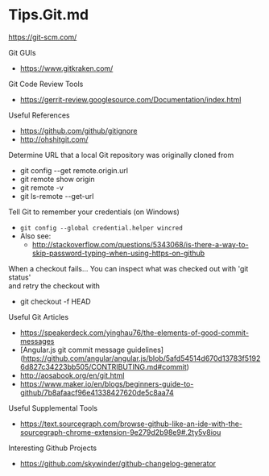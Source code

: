 Tips.Git.md
=========
 
  
https://git-scm.com/ 

Git GUIs
* https://www.gitkraken.com/


Git Code Review Tools
* https://gerrit-review.googlesource.com/Documentation/index.html


Useful References
* https://github.com/github/gitignore
* http://ohshitgit.com/


Determine URL that a local Git repository was originally cloned from
* git config --get remote.origin.url
* git remote show origin
* git remote -v
* git ls-remote --get-url 


Tell Git to remember your credentials (on Windows)
* ```git config --global credential.helper wincred```
* Also see:
	* http://stackoverflow.com/questions/5343068/is-there-a-way-to-skip-password-typing-when-using-https-on-github


When a checkout fails...
You can inspect what was checked out with 'git status'  
and retry the checkout with 
* git checkout -f HEAD




Useful Git Articles
* https://speakerdeck.com/yinghau76/the-elements-of-good-commit-messages
* [Angular.js git commit message guidelines] (https://github.com/angular/angular.js/blob/5afd54514d670d13783f51926d827c34223bb505/CONTRIBUTING.md#commit)
* http://aosabook.org/en/git.html
* https://www.maker.io/en/blogs/beginners-guide-to-github/7b8afaacf96e41338427620de5c8aa74


Useful Supplemental Tools
* https://text.sourcegraph.com/browse-github-like-an-ide-with-the-sourcegraph-chrome-extension-9e279d2b98e9#.2ty5v8iou


Interesting Github Projects
* https://github.com/skywinder/github-changelog-generator

